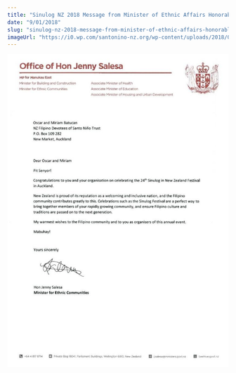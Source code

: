 ```yaml
---
title: "Sinulog NZ 2018 Message from Minister of Ethnic Affairs Honorable Jenny Salesa"
date: "9/01/2018"
slug: "sinulog-nz-2018-message-from-minister-of-ethnic-affairs-honorable-jenny-salesa"
imageUrl: "https://i0.wp.com/santonino-nz.org/wp-content/uploads/2018/01/Letter-Jenny-724x1024.jpeg?resize=724%2C1024"
---
```


![](assets\images\Letter-Jenny-724x1024.jpeg)